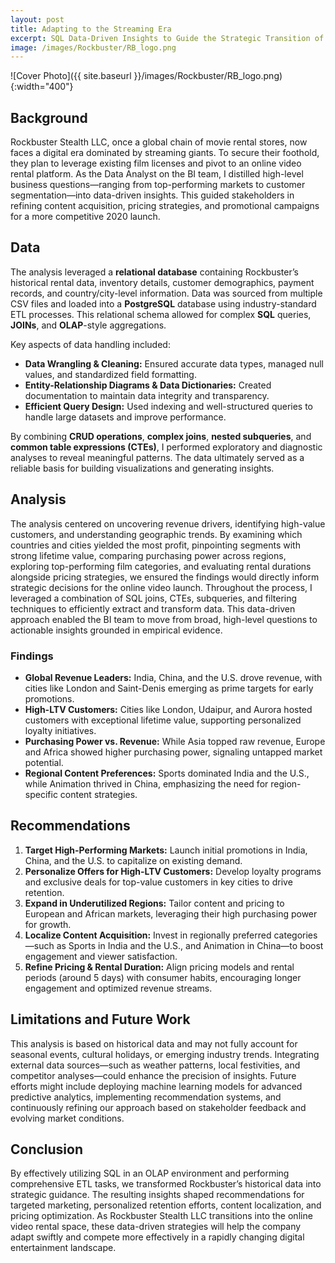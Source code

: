 ```yaml
---
layout: post
title: Adapting to the Streaming Era
excerpt: SQL Data-Driven Insights to Guide the Strategic Transition of an Online Video Service
image: /images/Rockbuster/RB_logo.png
---
```

![Cover Photo]({{ site.baseurl }}/images/Rockbuster/RB_logo.png){:width="400"}

## Background

Rockbuster Stealth LLC, once a global chain of movie rental stores, now faces a digital era dominated by streaming giants. To secure their foothold, they plan to leverage existing film licenses and pivot to an online video rental platform. As the Data Analyst on the BI team, I distilled high-level business questions—ranging from top-performing markets to customer segmentation—into data-driven insights. This guided stakeholders in refining content acquisition, pricing strategies, and promotional campaigns for a more competitive 2020 launch.

## Data

The analysis leveraged a **relational database** containing Rockbuster’s historical rental data, inventory details, customer demographics, payment records, and country/city-level information. Data was sourced from multiple CSV files and loaded into a **PostgreSQL** database using industry-standard ETL processes. This relational schema allowed for complex **SQL** queries, **JOINs**, and **OLAP**-style aggregations.

Key aspects of data handling included:

- **Data Wrangling & Cleaning:** Ensured accurate data types, managed null values, and standardized field formatting.
- **Entity-Relationship Diagrams & Data Dictionaries:** Created documentation to maintain data integrity and transparency.
- **Efficient Query Design:** Used indexing and well-structured queries to handle large datasets and improve performance.

By combining **CRUD operations**, **complex joins**, **nested subqueries**, and **common table expressions (CTEs)**, I performed exploratory and diagnostic analyses to reveal meaningful patterns. The data ultimately served as a reliable basis for building visualizations and generating insights.

## Analysis

The analysis centered on uncovering revenue drivers, identifying high-value customers, and understanding geographic trends. By examining which countries and cities yielded the most profit, pinpointing segments with strong lifetime value, comparing purchasing power across regions, exploring top-performing film categories, and evaluating rental durations alongside pricing strategies, we ensured the findings would directly inform strategic decisions for the online video launch. Throughout the process, I leveraged a combination of SQL joins, CTEs, subqueries, and filtering techniques to efficiently extract and transform data. This data-driven approach enabled the BI team to move from broad, high-level questions to actionable insights grounded in empirical evidence.

### Findings

- **Global Revenue Leaders:** India, China, and the U.S. drove revenue, with cities like London and Saint-Denis emerging as prime targets for early promotions.  
- **High-LTV Customers:** Cities like London, Udaipur, and Aurora hosted customers with exceptional lifetime value, supporting personalized loyalty initiatives.  
- **Purchasing Power vs. Revenue:** While Asia topped raw revenue, Europe and Africa showed higher purchasing power, signaling untapped market potential.  
- **Regional Content Preferences:** Sports dominated India and the U.S., while Animation thrived in China, emphasizing the need for region-specific content strategies.

## Recommendations

1. **Target High-Performing Markets:** Launch initial promotions in India, China, and the U.S. to capitalize on existing demand.  
2. **Personalize Offers for High-LTV Customers:** Develop loyalty programs and exclusive deals for top-value customers in key cities to drive retention.  
3. **Expand in Underutilized Regions:** Tailor content and pricing to European and African markets, leveraging their high purchasing power for growth.  
4. **Localize Content Acquisition:** Invest in regionally preferred categories—such as Sports in India and the U.S., and Animation in China—to boost engagement and viewer satisfaction.  
5. **Refine Pricing & Rental Duration:** Align pricing models and rental periods (around 5 days) with consumer habits, encouraging longer engagement and optimized revenue streams.

## Limitations and Future Work

This analysis is based on historical data and may not fully account for seasonal events, cultural holidays, or emerging industry trends. Integrating external data sources—such as weather patterns, local festivities, and competitor analyses—could enhance the precision of insights. Future efforts might include deploying machine learning models for advanced predictive analytics, implementing recommendation systems, and continuously refining our approach based on stakeholder feedback and evolving market conditions.

## Conclusion

By effectively utilizing SQL in an OLAP environment and performing comprehensive ETL tasks, we transformed Rockbuster’s historical data into strategic guidance. The resulting insights shaped recommendations for targeted marketing, personalized retention efforts, content localization, and pricing optimization. As Rockbuster Stealth LLC transitions into the online video rental space, these data-driven strategies will help the company adapt swiftly and compete more effectively in a rapidly changing digital entertainment landscape.

